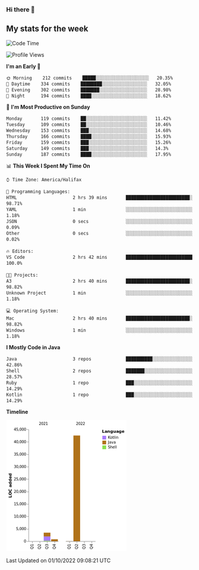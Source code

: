 ### Hi there 👋

## My stats for the week
<!--START_SECTION:waka-->
![Code Time](http://img.shields.io/badge/Code%20Time-401%20hrs%206%20mins-blue)

![Profile Views](http://img.shields.io/badge/Profile%20Views-0-blue)

**I'm an Early 🐤** 

```text
🌞 Morning    212 commits    █████░░░░░░░░░░░░░░░░░░░░   20.35% 
🌆 Daytime    334 commits    ████████░░░░░░░░░░░░░░░░░   32.05% 
🌃 Evening    302 commits    ███████░░░░░░░░░░░░░░░░░░   28.98% 
🌙 Night      194 commits    ████░░░░░░░░░░░░░░░░░░░░░   18.62%

```
📅 **I'm Most Productive on Sunday** 

```text
Monday       119 commits    ██░░░░░░░░░░░░░░░░░░░░░░░   11.42% 
Tuesday      109 commits    ██░░░░░░░░░░░░░░░░░░░░░░░   10.46% 
Wednesday    153 commits    ███░░░░░░░░░░░░░░░░░░░░░░   14.68% 
Thursday     166 commits    ████░░░░░░░░░░░░░░░░░░░░░   15.93% 
Friday       159 commits    ███░░░░░░░░░░░░░░░░░░░░░░   15.26% 
Saturday     149 commits    ███░░░░░░░░░░░░░░░░░░░░░░   14.3% 
Sunday       187 commits    ████░░░░░░░░░░░░░░░░░░░░░   17.95%

```


📊 **This Week I Spent My Time On** 

```text
⌚︎ Time Zone: America/Halifax

💬 Programming Languages: 
HTML                     2 hrs 39 mins       ████████████████████████░   98.71% 
YAML                     1 min               ░░░░░░░░░░░░░░░░░░░░░░░░░   1.18% 
JSON                     0 secs              ░░░░░░░░░░░░░░░░░░░░░░░░░   0.09% 
Other                    0 secs              ░░░░░░░░░░░░░░░░░░░░░░░░░   0.02%

🔥 Editors: 
VS Code                  2 hrs 42 mins       █████████████████████████   100.0%

🐱‍💻 Projects: 
A3                       2 hrs 40 mins       ████████████████████████░   98.82% 
Unknown Project          1 min               ░░░░░░░░░░░░░░░░░░░░░░░░░   1.18%

💻 Operating System: 
Mac                      2 hrs 40 mins       ████████████████████████░   98.82% 
Windows                  1 min               ░░░░░░░░░░░░░░░░░░░░░░░░░   1.18%

```

**I Mostly Code in Java** 

```text
Java                     3 repos             ██████████░░░░░░░░░░░░░░░   42.86% 
Shell                    2 repos             ███████░░░░░░░░░░░░░░░░░░   28.57% 
Ruby                     1 repo              ███░░░░░░░░░░░░░░░░░░░░░░   14.29% 
Kotlin                   1 repo              ███░░░░░░░░░░░░░░░░░░░░░░   14.29%

```


**Timeline**

![Chart not found](https://raw.githubusercontent.com/lyndseyy/lyndseyy/main/charts/bar_graph.png) 


 Last Updated on 01/10/2022 09:08:21 UTC
<!--END_SECTION:waka-->